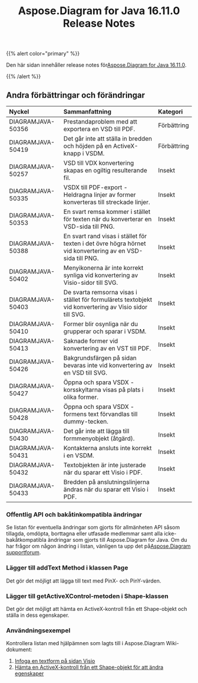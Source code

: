 ﻿---
title: Aspose.Diagram for Java 16.11.0 Release Notes
type: docs
weight: 20
url: /sv/java/aspose-diagram-for-java-16-11-0-release-notes/
---
{{% alert color="primary" %}} 

 Den här sidan innehåller release notes för[Aspose.Diagram for Java 16.11.0](https://docs.aspose.com/diagram/java/aspose-diagram-for-java-16-11-0-release-notes/).

{{% /alert %}} 
## **Andra förbättringar och förändringar**

|**Nyckel**|**Sammanfattning**|**Kategori**|
|:- |:- |:- |
|DIAGRAMJAVA-50356|Prestandaproblem med att exportera en VSD till PDF.|Förbättring|
|DIAGRAMJAVA-50419|Det går inte att ställa in bredden och höjden på en ActiveX-knapp i VSDM.|Förbättring|
|DIAGRAMJAVA-50257|VSD till VDX konvertering skapas en ogiltig resulterande fil.|Insekt|
|DIAGRAMJAVA-50335|VSDX till PDF-export - Heldragna linjer av former konverteras till streckade linjer.|Insekt|
|DIAGRAMJAVA-50353|En svart remsa kommer i stället för texten när du konverterar en VSD-sida till PNG.|Insekt|
|DIAGRAMJAVA-50388|En svart rand visas i stället för texten i det övre högra hörnet vid konvertering av en VSD-sida till PNG.|Insekt|
|DIAGRAMJAVA-50402|Menyikonerna är inte korrekt synliga vid konvertering av Visio-sidor till SVG.|Insekt|
|DIAGRAMJAVA-50403|De svarta remsorna visas i stället för formulärets textobjekt vid konvertering av Visio sidor till SVG.|Insekt|
|DIAGRAMJAVA-50410|Former blir osynliga när du grupperar och sparar i VSDM.|Insekt|
|DIAGRAMJAVA-50413|Saknade former vid konvertering av en VST till PDF.|Insekt|
|DIAGRAMJAVA-50426|Bakgrundsfärgen på sidan bevaras inte vid konvertering av en VSD till SVG.|Insekt|
|DIAGRAMJAVA-50427|Öppna och spara VSDX - korsskyltarna visas på plats i olika former.|Insekt|
|DIAGRAMJAVA-50428|Öppna och spara VSDX - formens text förvandlas till dummy-tecken.|Insekt|
|DIAGRAMJAVA-50430|Det går inte att lägga till formmenyobjekt (åtgärd).|Insekt|
|DIAGRAMJAVA-50431|Kontakterna ansluts inte korrekt i en VSDM.|Insekt|
|DIAGRAMJAVA-50432|Textobjekten är inte justerade när du sparar ett Visio i PDF.|Insekt|
|DIAGRAMJAVA-50433|Bredden på anslutningslinjerna ändras när du sparar ett Visio i PDF.|Insekt|
### **Offentlig API och bakåtinkompatibla ändringar**
Se listan för eventuella ändringar som gjorts för allmänheten API såsom tillagda, omdöpta, borttagna eller utfasade medlemmar samt alla icke-bakåtkompatibla ändringar som gjorts till Aspose.Diagram for Java. Om du har frågor om någon ändring i listan, vänligen ta upp det på[Aspose.Diagram supportforum](https://forum.aspose.com/c/diagram/17).
### **Lägger till addText Method i klassen Page**
Det gör det möjligt att lägga till text med PinX- och PinY-värden.
### **Lägger till getActiveXControl-metoden i Shape-klassen**
Det gör det möjligt att hämta en ActiveX-kontroll från ett Shape-objekt och ställa in dess egenskaper.
### **Användningsexempel**
Kontrollera listan med hjälpämnen som lagts till i Aspose.Diagram Wiki-dokument:

1. [Infoga en textform på sidan Visio](/diagram/sv/java/working-with-text/#insert-a-text-shape-in-the-visio-page)
1. [Hämta en ActiveX-kontroll från ett Shape-objekt för att ändra egenskaper](/diagram/sv/java/retrieve-an-activex-control-from-a-shape-object-to-modify-properties/)
